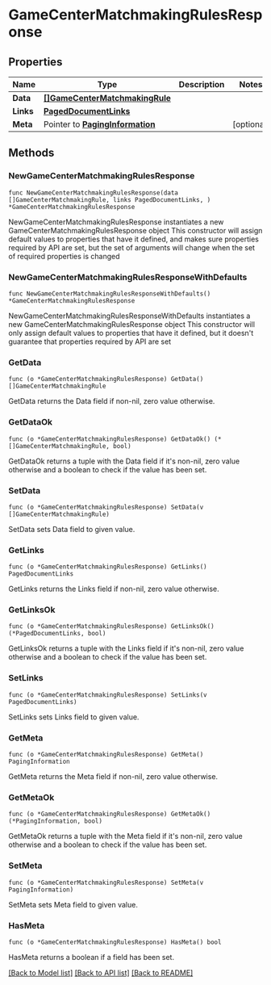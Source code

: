 # GameCenterMatchmakingRulesResponse

## Properties

Name | Type | Description | Notes
------------ | ------------- | ------------- | -------------
**Data** | [**[]GameCenterMatchmakingRule**](GameCenterMatchmakingRule.md) |  | 
**Links** | [**PagedDocumentLinks**](PagedDocumentLinks.md) |  | 
**Meta** | Pointer to [**PagingInformation**](PagingInformation.md) |  | [optional] 

## Methods

### NewGameCenterMatchmakingRulesResponse

`func NewGameCenterMatchmakingRulesResponse(data []GameCenterMatchmakingRule, links PagedDocumentLinks, ) *GameCenterMatchmakingRulesResponse`

NewGameCenterMatchmakingRulesResponse instantiates a new GameCenterMatchmakingRulesResponse object
This constructor will assign default values to properties that have it defined,
and makes sure properties required by API are set, but the set of arguments
will change when the set of required properties is changed

### NewGameCenterMatchmakingRulesResponseWithDefaults

`func NewGameCenterMatchmakingRulesResponseWithDefaults() *GameCenterMatchmakingRulesResponse`

NewGameCenterMatchmakingRulesResponseWithDefaults instantiates a new GameCenterMatchmakingRulesResponse object
This constructor will only assign default values to properties that have it defined,
but it doesn't guarantee that properties required by API are set

### GetData

`func (o *GameCenterMatchmakingRulesResponse) GetData() []GameCenterMatchmakingRule`

GetData returns the Data field if non-nil, zero value otherwise.

### GetDataOk

`func (o *GameCenterMatchmakingRulesResponse) GetDataOk() (*[]GameCenterMatchmakingRule, bool)`

GetDataOk returns a tuple with the Data field if it's non-nil, zero value otherwise
and a boolean to check if the value has been set.

### SetData

`func (o *GameCenterMatchmakingRulesResponse) SetData(v []GameCenterMatchmakingRule)`

SetData sets Data field to given value.


### GetLinks

`func (o *GameCenterMatchmakingRulesResponse) GetLinks() PagedDocumentLinks`

GetLinks returns the Links field if non-nil, zero value otherwise.

### GetLinksOk

`func (o *GameCenterMatchmakingRulesResponse) GetLinksOk() (*PagedDocumentLinks, bool)`

GetLinksOk returns a tuple with the Links field if it's non-nil, zero value otherwise
and a boolean to check if the value has been set.

### SetLinks

`func (o *GameCenterMatchmakingRulesResponse) SetLinks(v PagedDocumentLinks)`

SetLinks sets Links field to given value.


### GetMeta

`func (o *GameCenterMatchmakingRulesResponse) GetMeta() PagingInformation`

GetMeta returns the Meta field if non-nil, zero value otherwise.

### GetMetaOk

`func (o *GameCenterMatchmakingRulesResponse) GetMetaOk() (*PagingInformation, bool)`

GetMetaOk returns a tuple with the Meta field if it's non-nil, zero value otherwise
and a boolean to check if the value has been set.

### SetMeta

`func (o *GameCenterMatchmakingRulesResponse) SetMeta(v PagingInformation)`

SetMeta sets Meta field to given value.

### HasMeta

`func (o *GameCenterMatchmakingRulesResponse) HasMeta() bool`

HasMeta returns a boolean if a field has been set.


[[Back to Model list]](../README.md#documentation-for-models) [[Back to API list]](../README.md#documentation-for-api-endpoints) [[Back to README]](../README.md)


